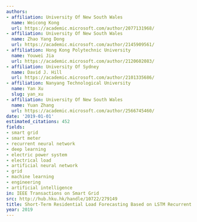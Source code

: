 ```yaml
---
authors:
- affiliation: University Of New South Wales
  name: Weicong Kong
  url: https://academic.microsoft.com/author/2077131968/
- affiliation: University Of New South Wales
  name: Zhao Yang Dong
  url: https://academic.microsoft.com/author/2145909561/
- affiliation: Hong Kong Polytechnic University
  name: Youwei Jia
  url: https://academic.microsoft.com/author/2120602083/
- affiliation: University Of Sydney
  name: David J. Hill
  url: https://academic.microsoft.com/author/2101335686/
- affiliation: Nanyang Technological University
  name: Yan Xu
  slug: yan_xu
- affiliation: University Of New South Wales
  name: Yuan Zhang
  url: https://academic.microsoft.com/author/2566745460/
date: '2019-01-01'
estimated_citations: 452
fields:
- smart grid
- smart meter
- recurrent neural network
- deep learning
- electric power system
- electrical load
- artificial neural network
- grid
- machine learning
- engineering
- artificial intelligence
in: IEEE Transactions on Smart Grid
src: http://hub.hku.hk/handle/10722/279149
title: Short-Term Residential Load Forecasting Based on LSTM Recurrent Neural Network
year: 2019
---
```

